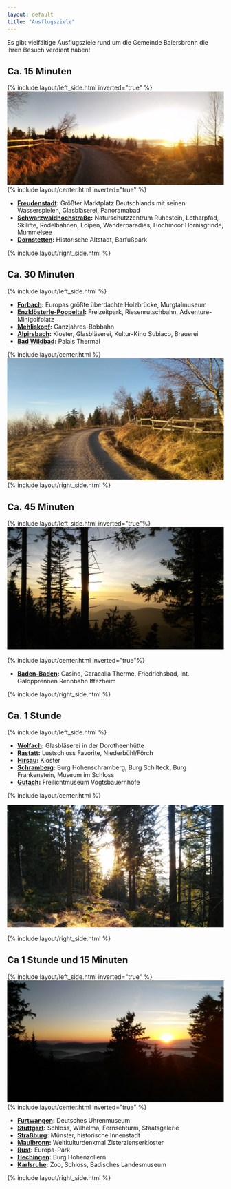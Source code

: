 ```yaml
---
layout: default
title: "Ausflugsziele"
---
```


Es gibt vielfältige Ausflugsziele rund um die Gemeinde Baiersbronn die ihren Besuch verdient haben!

## Ca. 15 Minuten

{% include layout/left_side.html inverted="true" %}
![Ausflugsziel 1](/assets/media/ausflugsziele-1.jpg)
{% include layout/center.html inverted="true" %}

- **[Freudenstadt](https://www.freudenstadt.de/de/Freudenstadt-Portal):** Größter Marktplatz Deutschlands mit seinen Wasserspielen, Glasbläserei, Panoramabad
- **[Schwarzwaldhochstraße](https://www.nationalpark-schwarzwald.de/):** Naturschutzzentrum Ruhestein, Lotharpfad, Skilifte, Rodelbahnen, Loipen, Wanderparadies, Hochmoor Hornisgrinde, Mummelsee
- **[Dornstetten](https://www.dornstetten.de/):** Historische Altstadt, Barfußpark

{% include layout/right_side.html %}

## Ca. 30 Minuten

{% include layout/left_side.html %}

- **[Forbach](https://www.forbach.de/):** Europas größte überdachte Holzbrücke, Murgtalmuseum
- **[Enzklösterle-Poppeltal](https://www.enzkloesterle.de/de/):** Freizeitpark, Riesenrutschbahn, Adventure-Minigolfplatz
- **[Mehliskopf](https://www.mehliskopf.de/home/):** Ganzjahres-Bobbahn
- **[Alpirsbach](https://www.stadt-alpirsbach.de/de/Home):** Kloster, Glasbläserei, Kultur-Kino Subiaco, Brauerei
- **[Bad Wildbad](https://www.bad-wildbad.de/):** Palais Thermal

{% include layout/center.html %}
![Ausflugsziel 2](/assets/media/ausflugsziele-2.jpg)
{% include layout/right_side.html %}

## Ca. 45 Minuten

{% include layout/left_side.html inverted="true"%}
![Ausflugsziel 3](/assets/media/ausflugsziele-3.jpg)

{% include layout/center.html inverted="true"%}

- **[Baden-Baden](https://www.baden-baden.de/):** Casino, Caracalla Therme, Friedrichsbad, Int. Galopprennen Rennbahn Iffezheim

{% include layout/right_side.html %}

## Ca. 1 Stunde

{% include layout/left_side.html %}

- **[Wolfach](https://www.wolfach.de/):** Glasbläserei in der Dorotheenhütte
- **[Rastatt](https://www.rastatt.de/index.php?id=73):** Lustschloss Favorite, Niederbühl/Förch
- **[Hirsau](http://www.kloster-hirsau.de/):** Kloster
- **[Schramberg](https://www.schramberg.de/willkommen):** Burg Hohenschramberg, Burg Schilteck, Burg Frankenstein, Museum im Schloss
- **[Gutach](https://www.gutach-schwarzwald.de/):** Freilichtmuseum Vogtsbauernhöfe

{% include layout/center.html %}

![Ausflugsziel 4](/assets/media/ausflugsziele-4.jpg)

{% include layout/right_side.html %}

## Ca 1 Stunde und 15 Minuten

{% include layout/left_side.html inverted="true" %}
![Ausflugsziel 5](/assets/media/ausflugsziele-5.jpg)
{% include layout/center.html inverted="true" %}

- **[Furtwangen](https://www.furtwangen.de/,Lde/startseite):** Deutsches Uhrenmuseum
- **[Stuttgart](https://www.stuttgart.de/):** Schloss, Wilhelma, Fernsehturm, Staatsgalerie
- **[Straßburg](https://www.strasbourg.eu/):** Münster, historische Innenstadt
- **[Maulbronn](https://www.maulbronn.de/index.php?id=3):** Weltkulturdenkmal Zisterzienserkloster
- **[Rust](https://www.rust.de/):** Europa-Park
- **[Hechingen](https://www.hechingen.de/willkommen):** Burg Hohenzollern
- **[Karlsruhe](https://www.karlsruhe.de/):** Zoo, Schloss, Badisches Landesmuseum

{% include layout/right_side.html %}
